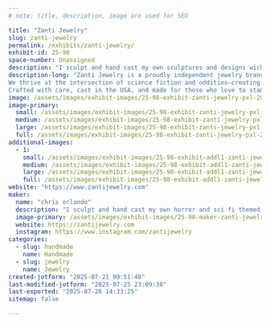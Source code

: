 ```yaml
---
# note: title, description, image are used for SEO

title: "Zanti Jewelry"
slug: zanti-jewelry
permalink: /exhibits/zanti-jewelry/
exhibit-id: 25-98
space-number: Unassigned
description: "I sculpt and hand cast my own sculptures and designs wich seperates me from other jewlery sellers"
description-long: "Zanti Jewelry is a proudly independent jewelry brand specializing in hand-cast pewter pieces that blend the eerie, the curious, and the cosmic. Every design is sculpted and manufactured in-house, using only high-quality, nickel-free pewter for comfort and durability. Our pieces are finished with genuine silver plating, giving them a rich, antique luster that highlights every detail.
We thrive at the intersection of science fiction and oddities—creating wearable art inspired by the strange, the macabre, and the otherworldly. From anatomical curiosities to cryptid relics and retro-futuristic designs, our collections celebrate the weird and wonderful in all its forms.
Crafted with care, cast in the USA, and made for those who love to stand out."
image: /assets/images/exhibit-images/25-98-exhibit-zanti-jewelry-pxl-20241122-191611619-mp-large.jpg
image-primary: 
  small: /assets/images/exhibit-images/25-98-exhibit-zanti-jewelry-pxl-20241122-191611619-mp-small.jpg
  medium: /assets/images/exhibit-images/25-98-exhibit-zanti-jewelry-pxl-20241122-191611619-mp-medium.jpg
  large: /assets/images/exhibit-images/25-98-exhibit-zanti-jewelry-pxl-20241122-191611619-mp-large.jpg
  full: /assets/images/exhibit-images/25-98-exhibit-zanti-jewelry-pxl-20241122-191611619-mp-full.jpg
additional-images: 
  - 1:
    small: /assets/images/exhibit-images/25-98-exhibit-addl1-zanti-jewelry-zanti-jewelry-group-shot-4-small.jpg
    medium: /assets/images/exhibit-images/25-98-exhibit-addl1-zanti-jewelry-zanti-jewelry-group-shot-4-medium.jpg
    large: /assets/images/exhibit-images/25-98-exhibit-addl1-zanti-jewelry-zanti-jewelry-group-shot-4-large.jpg
    full: /assets/images/exhibit-images/25-98-exhibit-addl1-zanti-jewelry-zanti-jewelry-group-shot-4-full.jpg
website: "https://www.zantijewelry.com"
maker: 
  name: "chris orlando"
  description: "I sculpt and hand cast my own horror and sci fi themed pewter jewlery."
  image-primary: /assets/images/exhibit-images/25-98-maker-zanti-jewelry-zanti-jewelry-6-medium.jpg
  website: https://zantijewelry.com
  instagram: https://www.instagram.com/zantijewelry
categories: 
  - slug: handmade
    name: Handmade
  - slug: jewelry
    name: Jewelry
created-jotform: "2025-07-21 09:51:48"
last-modified-jotform: "2025-07-25 23:09:38"
last-exported: "2025-07-26 14:33:25"
sitemap: false

---
```

